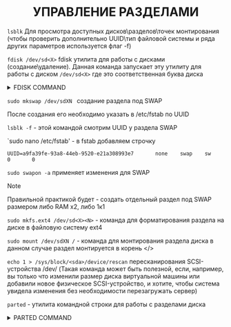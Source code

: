 <div align="center">

# УПРАВЛЕНИЕ РАЗДЕЛАМИ

</div>
  
`lsblk` Для просмотра доступных дисков\разделов\точек монтирования (чтобы проверить дополнительно UUID\тип файловой системы и ряда других параметров используется флаг -f)

`fdisk /dev/sd<X>` fdisk утилита для работы с дисками (создание\удаление). Данная команда запускает эту утилиту для работы с диском `/dev/sd<X>` где <X> это соответственная буква диска

<details>
  <summary>FDISK COMMAND</summary>

- l: Выводит список всех дисков и их разделов.
- p: Показать таблицу разделов для выбранного диска.
- m: Показать справку для утилиты fdisk.
- u: Показывает размеры разделов в секторах, а не в байтах.
- s: Выводит размер выбранного раздела в килобайтах.
- n: Создает новый раздел.
- t: Изменяет тип выбранного раздела.
- d: Удаляет выбранный раздел.
- v: Выводит подробную информацию о диске и разделах.
- h: Выводит справку о доступных ключах командной строки.
- w: Сохранить изменения и выйти из утилиты fdisk.
- q: Выйти из утилиты fdisk без сохранения изменений.

</details>

`sudo mkswap /dev/sdXN ` создание раздела под SWAP

После создания его необходимо указать в /etc/fstab по UUID

`lsblk -f` - этой командой смотрим UUID у раздела SWAP

`sudo nano /etc/fstab' - в fstab добавляем строчку

`UUID=a9fa39fe-93a8-44eb-9520-e21a308993e7       none    swap    sw      0       0`

`sudo swapon -a` применяет изменения для SWAP



> [!NOTE]
> Правильной практикой будет - создать отдельный раздел под SWAP размером либо RAM x2, либо 1к1
> 

`sudo mkfs.ext4 /dev/sd<X><N>` - команда для форматирования раздела <N> на диске <X> в файловую систему ext4

`sudo mount /dev/sdXN /` - команда для монтирования раздела <N> диска <X> в данном случае раздел монтируется в корень </>

`echo 1 > /sys/block/<sda>/device/rescan`  пересканирования SCSI-устройства /dev/<sda> (Такая команда может быть полезной, если, например, вы только что изменили размер диска виртуальной машины или добавили новое физическое SCSI-устройство, и хотите, чтобы система увидела изменения без необходимости перезагружать сервер)

`parted` - утилита командной строки для работы с разделами диска

<details>
  <summary>PARTED COMMAND</summary>

1. mklabel: mkl - создать новую таблицу разделов на диске.
2. mkpart: mkp - создать новый раздел на диске.
3. rm: - удалить указанный раздел.
4. resizepart: rsp - изменить размер указанного раздела.
5. print: p - вывести информацию о разделах на диске.
6. set: - установить значение для флага раздела.
7. help: h - вывести справку по командам parted.
8. quit: q - выйти из утилиты parted.

</details>
